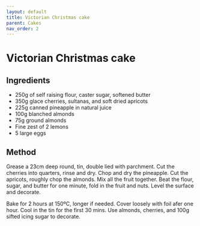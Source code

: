```yaml
---
layout: default
title: Victorian Christmas cake
parent: Cakes
nav_order: 2
---
```


# Victorian Christmas cake

## Ingredients

* 250g of self raising flour, caster sugar, softened butter
* 350g glace cherries, sultanas, and soft dried apricots
* 225g canned pineapple in natural juice
* 100g blanched almonds
* 75g ground almonds
* Fine zest of 2 lemons
* 5 large eggs

## Method

Grease a 23cm deep round, tin, double lied with parchment.
Cut the cherries into quarters, rinse and dry. Chop and 
dry the pineapple. Cut the apricots, roughly chop the almonds.
Mix all the fruit together. 
Beat the flour, sugar, and butter for one minute, fold in the fruit
and nuts. Level the surface and decorate. 

Bake for 2 hours at 150ºC, longer if needed. Cover loosely with
foil afer one hour. Cool in the tin for the first 30 mins.
Use almonds, cherries, and 100g sifted icing sugar to decorate. 
